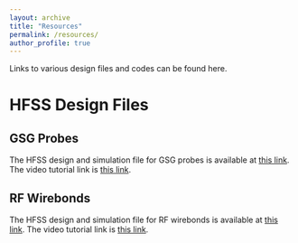 ```yaml
---
layout: archive
title: "Resources"
permalink: /resources/
author_profile: true
---
```


Links to various design files and codes can be found here. 

# HFSS Design Files

## GSG Probes

The HFSS design and simulation file for GSG probes is available at [this link](https://drive.google.com/file/d/1BsgujbjDn0NSminA7OI0YJImKXI0T-63/view?usp=sharing). The video tutorial link is [this link](https://youtu.be/jEuGXGO-3H8).

## RF Wirebonds

The HFSS design and simulation file for RF wirebonds is available at [this link](https://drive.google.com/file/d/1uCTr_ZpLOHl_yXWbcn6zRojzaKunqBkV/view?usp=sharing). The video tutorial link is [this link](https://youtu.be/rfqih8SriJc).
